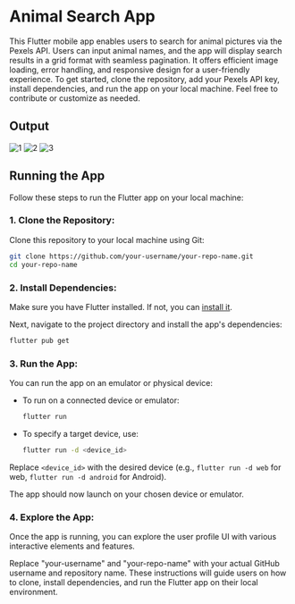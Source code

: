 # Animal Search App
This Flutter mobile app enables users to search for animal pictures via the Pexels API. Users can input animal names, and the app will display search results in a grid format with seamless pagination. It offers efficient image loading, error handling, and responsive design for a user-friendly experience. To get started, clone the repository, add your Pexels API key, install dependencies, and run the app on your local machine. Feel free to contribute or customize as needed.

## Output

![1](https://github.com/Shital1471/Task2_Animal_Search_App/assets/114605853/deea8a5b-f556-49d2-b150-614ea3ff428c)
![2](https://github.com/Shital1471/Task2_Animal_Search_App/assets/114605853/81e2cae4-8fd3-4c26-a8e6-0d3efe66cdf2)
![3](https://github.com/Shital1471/Task2_Animal_Search_App/assets/114605853/d4e2453f-29e2-4f19-ad86-205bd3f01260)

## Running the App

Follow these steps to run the Flutter app on your local machine:

### 1. Clone the Repository:

   Clone this repository to your local machine using Git:

   ```bash
   git clone https://github.com/your-username/your-repo-name.git
   cd your-repo-name
   ```

### 2. Install Dependencies:

   Make sure you have Flutter installed. If not, you can [install it](https://flutter.dev/docs/get-started/install).

   Next, navigate to the project directory and install the app's dependencies:

   ```bash
   flutter pub get
   ```

### 3. Run the App:

   You can run the app on an emulator or physical device:

   - To run on a connected device or emulator:

     ```bash
     flutter run
     ```

   - To specify a target device, use:

     ```bash
     flutter run -d <device_id>
     ```

   Replace `<device_id>` with the desired device (e.g., `flutter run -d web` for web, `flutter run -d android` for Android).

   The app should now launch on your chosen device or emulator.

### 4. Explore the App:

   Once the app is running, you can explore the user profile UI with various interactive elements and features.



Replace "your-username" and "your-repo-name" with your actual GitHub username and repository name. These instructions will guide users on how to clone, install dependencies, and run the Flutter app on their local environment.
